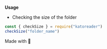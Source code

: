 <strong>Usage</strong>
<br>
+ Checking the size of the folder

```js
const { checkSize } = require("katoreader")
checkSize("folder_name")
```


Made with 💖